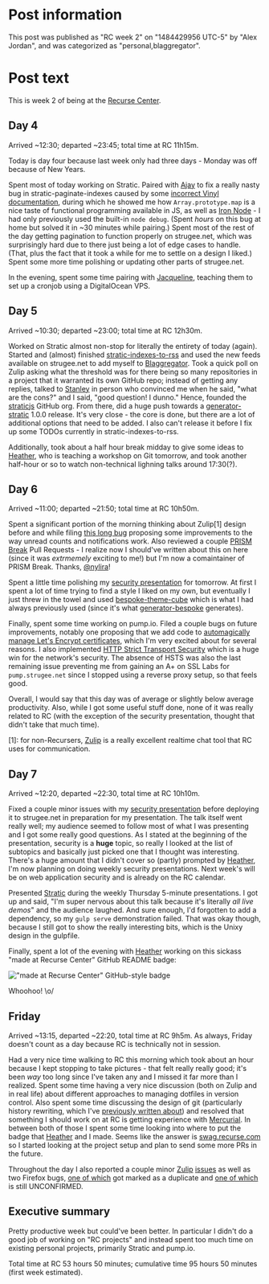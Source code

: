 # Post information

This post was published as "RC week 2" on "1484429956 UTC-5" by "Alex Jordan", and was categorized as "personal,blaggregator".

# Post text

This is week 2 of being at the [Recurse Center][]. 

## Day 4

Arrived ~12:30; departed ~23:45; total time at RC 11h15m.

Today is day four because last week only had three days - Monday was off because of New Years.

Spent most of today working on Stratic. Paired with [Ajay][] to fix a really nasty bug in stratic-paginate-indexes caused by some [incorrect Vinyl documentation][badvinyl], during which he showed me how `Array.prototype.map` is a nice taste of functional programming available in JS, as well as [Iron Node][] - I had only previously used the built-in `node debug`. (Spent _hours_ on this bug at home but solved it in ~30 minutes while pairing.) Spent most of the rest of the day getting pagination to function properly on strugee.net, which was surprisingly hard due to there just being a lot of edge cases to handle. (That, plus the fact that it took a while for me to settle on a design I liked.) Spent some more time polishing or updating other parts of strugee.net.

In the evening, spent some time pairing with [Jacqueline][], teaching them to set up a cronjob using a DigitalOcean VPS.

## Day 5

Arrived ~10:30; departed ~23:00; total time at RC 12h30m.

Worked on Stratic almost non-stop for literally the entirety of today (again). Started and (almost) finished [stratic-indexes-to-rss][] and used the new feeds available on strugee.net to add myself to [Blaggregator][]. Took a quick poll on Zulip asking what the threshold was for there being so many repositories in a project that it warranted its own GitHub repo; instead of getting any replies, talked to [Stanley][] in person who convinced me when he said, "what are the cons?" and I said, "good question! I dunno." Hence, founded the [straticjs][] GitHub org. From there, did a huge push towards a [generator-stratic][] 1.0.0 release. It's very close - the core is done, but there are a lot of additional options that need to be added. I also can't release it before I fix up some TODOs currently in stratic-indexes-to-rss.

Additionally, took about a half hour break midday to give some ideas to [Heather][], who is teaching a workshop on Git tomorrow, and took another half-hour or so to watch non-technical lighning talks around 17:30(?).

## Day 6

Arrived ~11:00; departed ~21:50; total time at RC 10h50m.

Spent a significant portion of the morning thinking about Zulip\[1] design before and while filing [this long bug][badzulip] proposing some improvements to the way unread counts and notifications work. Also reviewed a couple [PRISM Break][] Pull Requests - I realize now I should've written about this on here (since it was _extrmemely_ exciting to me!) but I'm now a comaintainer of PRISM Break. Thanks, [@nylira][]!

Spent a little time polishing my [security presentation][] for tomorrow. At first I spent a lot of time trying to find a style I liked on my own, but eventually I just threw in the towel and used [bespoke-theme-cube][] which is what I had always previously used (since it's what [generator-bespoke][] generates).

Finally, spent some time working on pump.io. Filed a couple bugs on future improvements, notably one proposing that we add code to [automagically manage Let's Encrypt certificates][pumpbug], which I'm very excited about for several reasons. I also implemented [HTTP Strict Transport Security][hsts] which is a huge win for the network's security. The absence of HSTS was also the last remaining issue preventing me from gaining an A+ on SSL Labs for `pump.strugee.net` since I stopped using a reverse proxy setup, so that feels good.

Overall, I would say that this day was of average or slightly below average productivity. Also, while I got some useful stuff done, none of it was really related to RC (with the exception of the security presentation, thought that didn't take that much time).

 \[1]: for non-Recursers, [Zulip][] is a really excellent realtime chat tool that RC uses for communication.

## Day 7

Arrived ~12:20, departed ~22:30, total time at RC 10h10m.

Fixed a couple minor issues with my [security presentation][] before deploying it to strugee.net in preparation for my presentation. The talk itself went really well; my audience seemed to follow most of what I was presenting and I got some really good questions. As I stated at the beginning of the presentation, security is a **huge** topic, so really I looked at the list of subtopics and basically just picked one that I thought was interesting. There's a huge amount that I didn't cover so (partly) prompted by [Heather][], I'm now planning on doing weekly security presentations. Next week's will be on web application security and is already on the RC calendar.

Presented [Stratic][generator-stratic] during the weekly Thursday 5-minute presentations. I got up and said, "I'm super nervous about this talk because it's literally _all live demos_" and the audience laughed. And sure enough, I'd forgotten to add a dependency, so my `gulp serve` demonstration failed. That was okay though, because I still got to show the really interesting bits, which is the Unixy design in the gulpfile.

Finally, spent a lot of the evening with [Heather][] working on this sickass "made at Recurse Center" GitHub README badge:

<!-- TODO: fix this to use the real URL when it's up somewhere -->

!["made at Recurse Center" GitHub-style badge][badgeurl]

Whoohoo! \o/

## Friday

Arrived ~13:15, departed ~22:20, total time at RC 9h5m. As always, Friday doesn't count as a day because RC is technically not in session.

Had a very nice time walking to RC this morning which took about an hour because I kept stopping to take pictures - that felt really really good; it's been _way_ too long since I've taken any and I missed it far more than I realized. Spent some time having a very nice discussion (both on Zulip and in real life) about different approaches to managing dotfiles in version control. Also spent some time discussing the design of git (particularly history rewriting, which I've [previously written about][squashandmerge]) and resolved that something I should work on at RC is getting experience with [Mercurial][]. In between both of those I spent some time looking into where to put the badge that [Heather][] and I made. Seems like the answer is [swag.recurse.com][] so I started looking at the project setup and plan to send some more PRs in the future.

Throughout the day I also reported a couple minor [Zulip][blackemoji] [issues][zulipcompose] as well as two Firefox bugs, [one of which][muststaplebug] got marked as a duplicate and [one of which][svgbug] is still UNCONFIRMED.

## Executive summary

Pretty productive week but could've been better. In particular I didn't do a good job of working on "RC projects" and instead spent too much time on existing personal projects, primarily Stratic and pump.io.

Total time at RC 53 hours 50 minutes; cumulative time 95 hours 50 minutes (first week estimated).

 [Recurse Center]: https://recurse.com
 [Ajay]: https://github.com/atungare
 [Iron Node]: https://github.com/s-a/iron-node
 [badvinyl]: https://github.com/gulpjs/vinyl/issues/125
 [stratic-indexes-to-rss]: https://github.com/strugee/stratic-indexes-to-rss
 [Blaggregator]: https://blaggregator.recurse.com
 [Stanley]: https://stanzheng.com/
 [straticjs]: https://github.com/straticjs
 [generator-stratic]: https://github.com/straticjs/generator-stratic
 [Heather]: https://github.com/heatherbooker
 [Jacqueline]: https://github.com/Jmeggesto
 [Zulip]: https://zulip.org/
 [badzulip]: https://github.com/zulip/zulip/issues/3235
 [PRISM Break]: https://prism-break.org/
 [@nylira]: https://github.com/nylira
 [hsts]: https://developer.mozilla.org/en-US/docs/Web/HTTP/Headers/Strict-Transport-Security
 [security presentation]: https://strugee.net/presentation-security-design
 [bespoke-theme-cube]: https://github.com/bespokejs/bespoke-theme-cube
 [generator-bespoke]: https://github.com/bespokejs/generator-bespoke
 [pumpbug]: https://github.com/pump-io/pump.io/issues/1259
 [badgeurl]: https://people.strugee.net/~alex/made_at_RC.svg
 [squashandmerge]: /blog/2016/10/github-squash-and-merge-default-considered-harmful
 [swag.recurse.com]: https://swag.recurse.com/
 [Mercurial]: https://www.mercurial-scm.org/
 [blackemoji]: https://bugzilla.mozilla.org/show_bug.cgi?id=1331117
 [zulipcompose]: https://github.com/zulip/zulip/issues/3300
 [muststaplebug]: https://bugzilla.mozilla.org/show_bug.cgi?id=1331117
 [svgbug]: https://bugzilla.mozilla.org/show_bug.cgi?id=1331121
